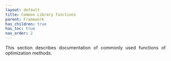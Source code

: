 ```yaml
---
layout: default
title: Common Library functions
parent: Framework
has_children: true
has_toc: true
nav_order: 2
---
```


<!--Don't delete ths script-->
<script src = "https://polyfill.io/v3/polyfill.min.js?features=es6"></script>
<script id = "MathJax-script" async src="https://cdn.jsdelivr.net/npm/mathjax@3/es5/tex-mml-chtml.js"></script>
<!--Don't delete ths script-->

<p align = "justify">
    This section describes documentation of commonly used functions of optimization methods.
</p>
